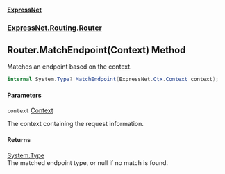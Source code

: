 #### [ExpressNet](ExpressNet.md 'ExpressNet')
### [ExpressNet.Routing](ExpressNet.Routing.md 'ExpressNet.Routing').[Router](ExpressNet.Routing.Router.md 'ExpressNet.Routing.Router')

## Router.MatchEndpoint(Context) Method

Matches an endpoint based on the context.

```csharp
internal System.Type? MatchEndpoint(ExpressNet.Ctx.Context context);
```
#### Parameters

<a name='ExpressNet.Routing.Router.MatchEndpoint(ExpressNet.Ctx.Context).context'></a>

`context` [Context](ExpressNet.Ctx.Context.md 'ExpressNet.Ctx.Context')

The context containing the request information.

#### Returns
[System.Type](https://docs.microsoft.com/en-us/dotnet/api/System.Type 'System.Type')  
The matched endpoint type, or null if no match is found.